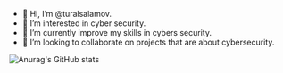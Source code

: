 - 👋 Hi, I’m @turalsalamov.
- 👀 I’m interested in cyber security.
- 🌱 I’m currently improve my skills in cybers security.
- 💞️ I’m looking to collaborate on projects that are about cybersecurity.


![Anurag's GitHub stats](https://github-readme-stats.vercel.app/api?username=turalsalamov&show_icons=true&theme=dark)

<!---
turalsalamov/turalsalamov is a ✨ special ✨ repository because its `README.md` (this file) appears on your GitHub profile.
You can click the Preview link to take a look at your changes.
--->
